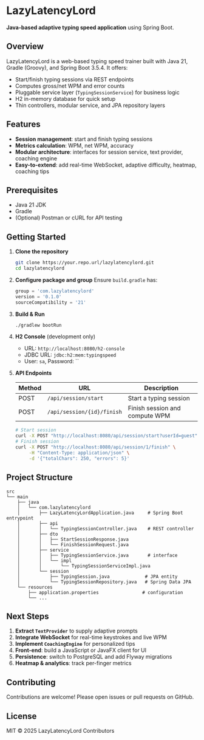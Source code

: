 # LazyLatencyLord

**Java-based adaptive typing speed application** using Spring Boot.

## Overview

LazyLatencyLord is a web-based typing speed trainer built with Java 21, Gradle (Groovy), and Spring Boot 3.5.4. It offers:

* Start/finish typing sessions via REST endpoints
* Computes gross/net WPM and error counts
* Pluggable service layer (`TypingSessionService`) for business logic
* H2 in-memory database for quick setup
* Thin controllers, modular service, and JPA repository layers

## Features

* **Session management**: start and finish typing sessions
* **Metrics calculation**: WPM, net WPM, accuracy
* **Modular architecture**: interfaces for session service, text provider, coaching engine
* **Easy-to-extend**: add real-time WebSocket, adaptive difficulty, heatmap, coaching tips

## Prerequisites

* Java 21 JDK
* Gradle
* (Optional) Postman or cURL for API testing

## Getting Started

1. **Clone the repository**

   ```bash
   git clone https://your.repo.url/lazylatencylord.git
   cd lazylatencylord
   ```

2. **Configure package and group**
   Ensure `build.gradle` has:

   ```groovy
   group = 'com.lazylatencylord'
   version = '0.1.0'
   sourceCompatibility = '21'
   ```

3. **Build & Run**

   ```bash
   ./gradlew bootRun
   ```

4. **H2 Console** (development only)

   * URL: `http://localhost:8080/h2-console`
   * JDBC URL: `jdbc:h2:mem:typingspeed`
   * User: `sa`, Password: \`\`

5. **API Endpoints**

   | Method | URL                        | Description                    |
   | ------ | -------------------------- | ------------------------------ |
   | POST   | `/api/session/start`       | Start a typing session         |
   | POST   | `/api/session/{id}/finish` | Finish session and compute WPM |

   ```bash
   # Start session
   curl -X POST "http://localhost:8080/api/session/start?userId=guest"
   # Finish session
   curl -X POST "http://localhost:8080/api/session/1/finish" \
        -H "Content-Type: application/json" \
        -d '{"totalChars": 250, "errors": 5}'
   ```

## Project Structure

```
src
└── main
    ├── java
    │   └── com.lazylatencylord
    │       ├── LazyLatencyLordApplication.java     # Spring Boot entrypoint
    │       ├── api
    │       │   └── TypingSessionController.java    # REST controller
    │       ├── dto
    │       │   ├── StartSessionResponse.java
    │       │   └── FinishSessionRequest.java
    │       ├── service
    │       │   ├── TypingSessionService.java       # interface
    │       │   └── impl
    │       │       └── TypingSessionServiceImpl.java
    │       └── session
    │           ├── TypingSession.java             # JPA entity
    │           └── TypingSessionRepository.java   # Spring Data JPA
    └── resources
        ├── application.properties                # configuration
        └── ...
```

## Next Steps

1. **Extract `TextProvider`** to supply adaptive prompts
2. **Integrate WebSocket** for real-time keystrokes and live WPM
3. **Implement `CoachingEngine`** for personalized tips
4. **Front-end**: build a JavaScript or JavaFX client for UI
5. **Persistence**: switch to PostgreSQL and add Flyway migrations
6. **Heatmap & analytics**: track per-finger metrics

## Contributing

Contributions are welcome! Please open issues or pull requests on GitHub.

## License

MIT © 2025 LazyLatencyLord Contributors
